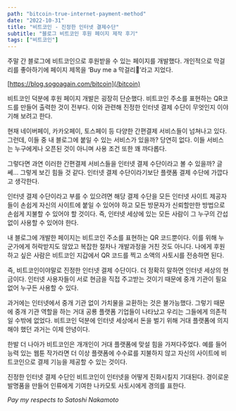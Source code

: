 ```yaml
---
path: "bitcoin-true-internet-payment-method"
date: "2022-10-31"
title: "비트코인 - 진정한 인터넷 결제수단"
subtitle: "블로그 비트코인 후원 페이지 제작 후기"
tags: ["비트코인"]
---
```


주말 간 블로그에 비트코인으로 후원받을 수 있는 페이지를 개발했다. 개인적으로 막걸리를 좋아하기에 페이지 제목을 ‘Buy me a 막걸리🌾’라고 지었다.

[https://blog.sogoagain.com/bitcoin](/bitcoin)

비트코인 덕분에 후원 페이지 개발은 굉장히 단순했다. 비트코인 주소를 표현하는 QR코드를 만들어 출력한 것이 전부다. 이와 관련해 진정한 인터넷 결제 수단이 무엇인지 이야기해 보려고 한다.

현재 네이버페이, 카카오페이, 토스페이 등 다양한 간편결제 서비스들이 넘쳐나고 있다. 그런데, 이들 중 내 블로그에 붙일 수 있는 서비스가 있을까? 당연히 없다. 이들 서비스는 누구에게나 오픈된 것이 아니며 사용 조건 또한 꽤 까다롭다.

그렇다면 과연 이러한 간편결제 서비스들을 인터넷 결제 수단이라고 볼 수 있을까? 글쎄… 그렇게 보긴 힘들 것 같다. 인터넷 결제 수단이라기보단 플랫폼 결제 수단에 가깝다고 생각한다.

인터넷 결제 수단이라고 부를 수 있으려면 해당 결제 수단을 모든 인터넷 사이트 제공자들이 손쉽게 자신의 사이트에 붙일 수 있어야 하고 모든 방문자가 신뢰할만한 방법으로 손쉽게 지불할 수 있어야 할 것이다. 즉, 인터넷 세상에 있는 모든 사람이 그 누구의 간섭 없이 사용할 수 있어야 한다.

내 블로그에 개발한 페이지는 비트코인 주소를 표현하는 QR 코드뿐이다. 이를 위해 누군가에게 허락받지도 않았고 복잡한 절차나 개발과정을 거친 것도 아니다. 나에게 후원하고 싶은 사람은 비트코인 지갑에서 QR 코드를 찍고 소액의 사토시를 전송하면 된다.

즉, 비트코인이야말로 진정한 인터넷 결제 수단이다. 더 정확히 말하면 인터넷 세상의 현금이다. 인터넷 사용자들이 서로 현금을 직접 주고받는 것이기 때문에 중개 기관이 필요 없어 누구든 사용할 수 있다.

과거에는 인터넷에서 중개 기관 없이 가치물을 교환하는 것은 불가능했다. 그렇기 때문에 중개 기관 역할을 하는 거대 공룡 플랫폼 기업들이 나타났고 우리는 그들에게 의존적일 수밖에 없었다. 비트코인 덕분에 인터넷 세상에서 돈을 벌기 위해 거대 플랫폼에 의지해야 했던 과거는 이제 안녕이다.

한발 더 나아가 비트코인은 개개인이 거대 플랫폼에 맞설 힘을 가져다주었다. 예를 들어 능력 있는 웹툰 작가라면 더 이상 플랫폼에 수수료를 지불하지 않고 자신의 사이트에 비트코인으로 결제 기능을 제공할 수 있는 것이다.

진정한 인터넷 결제 수단인 비트코인이 인터넷을 어떻게 진화시킬지 기대된다. 경이로운 발명품을 만들어 인류에게 기여한 나카모토 사토시에게 경의를 표한다.

*Pay my respects to Satoshi Nakamoto*
